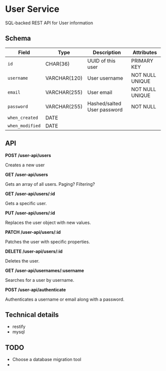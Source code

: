User Service
============

SQL-backed REST API for User information


Schema
------

| Field               | Type         | Description                 | Attributes
| ------------------- | ---------    | --------------------------- | --------------- | 
| `id`                | CHAR(36)     | UUID of this user           | PRIMARY KEY     |
| `username`          | VARCHAR(120) | User username               | NOT NULL UNIQUE |
| `email`             | VARCHAR(255) | User email                  | NOT NULL UNIQUE |
| `password`          | VARCHAR(255) | Hashed/salted User password | NOT NULL        |
| `when_created`      | DATE         | |
| `when_modified`     | DATE         | |


API
---

**POST   /user-api/users**

Creates a new user

**GET    /user-api/users**

Gets an array of all users. Paging? Filtering?

**GET    /user-api/users/:id**

Gets a specific user.

**PUT    /user-api/users/:id**

Replaces the user object with new values.

**PATCH  /user-api/users/:id**

Patches the user with specific properties.

**DELETE /user-api/users/:id**

Deletes the user.

**GET    /user-api/usernames/:username**

Searches for a user by username.

**POST   /user-api/authenticate**

Authenticates a username or email along with a password.


Technical details
-----------------

* restify
* mysql


TODO
----

* Choose a database migration tool
* 